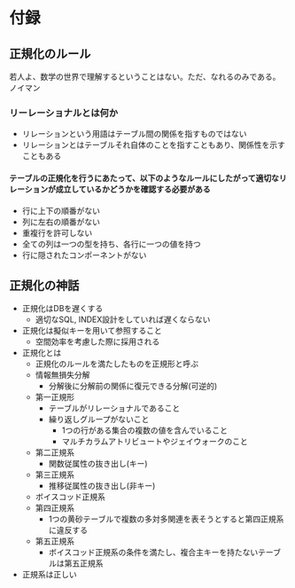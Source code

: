 # 付録
## 正規化のルール
若人よ、数学の世界で理解するということはない。ただ、なれるのみである。 ノイマン

### リーレーショナルとは何か
- リレーションという用語はテーブル間の関係を指すものではない
- リレーションとはテーブルそれ自体のことを指すこともあり、関係性を示すこともある

#### テーブルの正規化を行うにあたって、以下のようなルールにしたがって適切なリレーションが成立しているかどうかを確認する必要がある
- 行に上下の順番がない
- 列に左右の順番がない
- 重複行を許可しない
- 全ての列は一つの型を持ち、各行に一つの値を持つ
- 行に隠されたコンポーネントがない

## 正規化の神話
- 正規化はDBを遅くする
    - 適切なSQL, INDEX設計をしていれば遅くならない
- 正規化は擬似キーを用いて参照すること
    - 空間効率を考慮した際に採用される
- 正規化とは
    - 正規化のルールを満たしたものを正規形と呼ぶ
    - 情報無損失分解
        - 分解後に分解前の関係に復元できる分解(可逆的)
    - 第一正規形
        - テーブルがリレーショナルであること
        - 繰り返しグループがないこと
            - 1つの行がある集合の複数の値を含んでいること
            - マルチカラムアトリビュートやジェイウォークのこと
    - 第二正規系
        - 関数従属性の抜き出し(キー)
    - 第三正規系
        - 推移従属性の抜き出し(非キー)
    - ボイスコッド正規系
    - 第四正規系
        - 1つの黄砂テーブルで複数の多対多関連を表そうとすると第四正規系に違反する
    - 第五正規系
        - ボイスコッド正規系の条件を満たし、複合主キーを持たないテーブルは第五正規系
- 正規系は正しい
